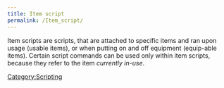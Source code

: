 ```yaml
---
title: Item script
permalink: /Item_script/
---
```


Item scripts are scripts, that are attached to specific items and ran upon usage (usable items), or when putting on and off equipment (equip-able items). Certain script commands can be used only within item scripts, because they refer to the item *currently in-use*.

[Category:Scripting](Scripting)